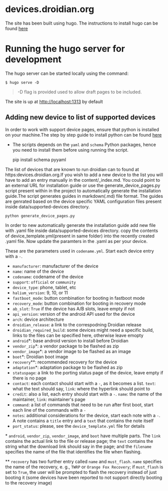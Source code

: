 devices.droidian.org
====================
The site has been built using hugo.
The instructions to install hugo can be found [here](https://gohugo.io/getting-started/installing)

# Running the hugo server for development
The hugo server can be started locally using the command:
    
    $ hugo serve -D

> -D flag is provided used to allow draft pages to be included.

The site is up at [http://localhost:1313](http://localhost:1313) by default
## Adding new device to list of supported devices
 In order to work with support device pages, ensure that python is installed on your machine.The step by step guide to install python can be found [here](https://realpython.com/installing-python)

- The scripts depends on the `yaml` and `schema` Python packages, hence you need to install them before using running the script.
    
    pip install schema pyyaml

The list of devices that are known to run droidian can to found at https:devices.droidian.org.If you wish to add a new device to the list you will have to add an entry manually in the content/_index.md. You could point to an external URL for installation guide or use the generate_device_pages.py script present within in the project to automatically generate the installation guide.The script generates guides in markdown(.md) file format. The guides are genrated based on the device specific YAML configuration files present inside data/supported-devices directory.

    python generate_device_pages.py

In order to new automatically generate the installation guide add new file with <codename>.yaml file inside data/supported-devices directory.
copy the contents of device_template.yml(present in same folder) into the recently created <codename>.yaml file.
Now update the paramters in the <codename>.yaml as per your device.

These are the parameters used in `codename.yml`. Start each device entry with a `-`.
- `manufacturer`: manufacturer of the device
- `name`: name of the device 
- `codename`: codename of the device
- `support`: `official` or `community`
- `device_type`: phone, tablet, etc
- `halium_version`: 9, 10, or 11
- `fastboot_mode`: button combination for booting in fastboot mode
- `recovery_mode`: button combination for booting in recovery mode
- `ab_slot`: `True` if the device has A/B slots, leave empty if not
- `api_version`: version of the android API used for the device
- `arch`: device architecture
- `droidian_release`: a link to the correspodning Droidian release
- `droidian_required_build`: some devices might need a specific build, links to the files can be specified here, otherwise leave emopty
- `android`\*: base android version to install before Droidian
- `vendor_zip`\*: a vendor package to be flashed as zip
- `vendor_image`\*: a vendor image to be flashed as an image
- `boot`\*: Droidian boot image
- `recovery`\*\*: recommended recovery for the device
- `adaptation`\*: adaptation package to be flashed as zip
- `statuspage`: a link to the porting status page of the device, leave empty if there is no page
- `contact`: each contact should start with a `-`, as it becomes a list. `text`: what the text should say, `link`: where the hyperlink should point to
- `credit`: also a list, each entry should start with a `-`. `name`: the name of the maintainer, `link`: maintainer's page
- `command`: a list of commands that need to be run after first boot, start each line of the commands with a `-`
- `notes`: additional considerations for the device, start each note with a `-`. A note contains a `title` entry and a `text` that contains the note itself
- `port_status`: please, see the `device_template.yml` file for details

\* `android`, `vendor_zip`, `vendor_image`, and `boot` have multiple parts. The `link` contains the actual link to the file or release page; the `text` contains the string what the download link should say in the page; and the `filename` specifies the name of the file that identifies the file when flashing.

\*\* `recovery` has two further entry called `name` and `must_flash`. `name` specifies the name of the recovery, e. g., `TWRP` or `Orange Fox Recovery`; if `must_flash` is set to `True`, the user will be prompted to flash the recovery instead of just booting it (some devices have been reported to not support directly booting to the recovery image)


